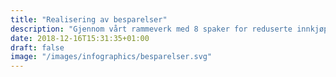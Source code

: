 ```yaml
---
title: "Realisering av besparelser"
description: "Gjennom vårt rammeverk med 8 spaker for reduserte innkjøpskostnader, har vi støttet kunder på tvers av en rekke industrier med å realisere betydelige besparelser"
date: 2018-12-16T15:31:35+01:00
draft: false
image: "/images/infographics/besparelser.svg"
---
```

